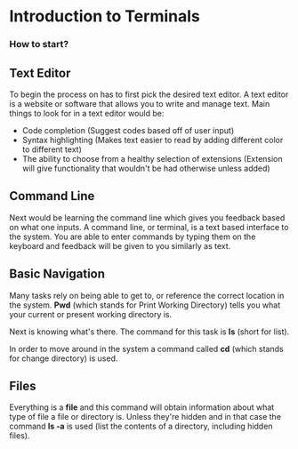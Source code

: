 # Introduction to Terminals

### How to start?

## Text Editor

To begin the process on has to first pick the desired text editor. A text editor is a website or software that allows you to write and manage text. Main things to look for in a text editor would be:

- Code completion (Suggest codes based off of user input) 
- Syntax highlighting (Makes text easier to read by adding different color to different text)
- The ability to choose from a healthy selection of extensions (Extension will give functionality that wouldn't be had otherwise unless added)

## Command Line

Next would be learning the command line which gives you feedback based on what one inputs. A command line, or terminal, is a text based interface to the system. You are able to enter commands by typing them on the keyboard and feedback will be given to you similarly as text.

## Basic Navigation

Many tasks rely on being able to get to, or reference the correct location in the system. **Pwd** (which stands for Print Working Directory) tells you what your current or present working directory is.

Next is knowing what's there. The command for this task is **ls** (short for list).

In order to move around in the system a command called **cd** (which stands for change directory) is used.

## Files

Everything is a **file** and this command will obtain information about what type of file a file or directory is. Unless they're hidden and in that case the command **ls -a** is used (list the contents of a directory, including hidden files).

